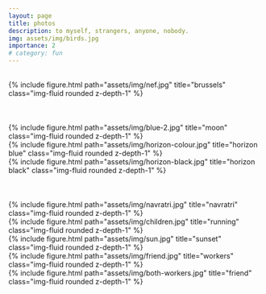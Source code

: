 ```yaml
---
layout: page
title: photos
description: to myself, strangers, anyone, nobody.
img: assets/img/birds.jpg
importance: 2
# category: fun
---
```


<br>

<div class="row">
    <div class="col-sm mt-3 mt-md-0">
        {% include figure.html path="assets/img/nef.jpg" title="brussels" class="img-fluid rounded z-depth-1" %}
    </div>
</div>

<br>
<br>
<br>

<div class="row">
    <div class="col-sm mt-3 mt-md-0">
        {% include figure.html path="assets/img/blue-2.jpg" title="moon" class="img-fluid rounded z-depth-1" %}
    </div>
    <div class="col-sm mt-3 mt-md-0">
        {% include figure.html path="assets/img/horizon-colour.jpg" title="horizon blue" class="img-fluid rounded z-depth-1" %}
    </div>
    <div class="col-sm mt-3 mt-md-0">
        {% include figure.html path="assets/img/horizon-black.jpg" title="horizon black" class="img-fluid rounded z-depth-1" %}
    </div>
</div>

<br>
<br>
<br>

<div class="row justify-content-sm-center">
    <div class="col-sm-8 mt-3 mt-md-0">
        {% include figure.html path="assets/img/navratri.jpg" title="navratri" class="img-fluid rounded z-depth-1" %}
    </div>
    <div class="col-sm-4 mt-3 mt-md-0">
        {% include figure.html path="assets/img/children.jpg" title="running" class="img-fluid rounded z-depth-1" %}
    </div>
</div>


<div class="row">
    <div class="col-sm mt-3 mt-md-0">
        {% include figure.html path="assets/img/sun.jpg" title="sunset" class="img-fluid rounded z-depth-1" %}
    </div>
    <div class="col-sm mt-3 mt-md-0">
        {% include figure.html path="assets/img/friend.jpg" title="workers" class="img-fluid rounded z-depth-1" %}
    </div>
</div>

<div class="row">
    <div class="col-sm mt-3 mt-md-0">
        {% include figure.html path="assets/img/both-workers.jpg" title="friend" class="img-fluid rounded z-depth-1" %}
    </div>
</div>